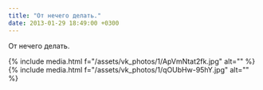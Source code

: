 ```yaml
---
title: "От нечего делать."
date: 2013-01-29 18:49:00 +0300
---
```


От нечего делать.


{% include media.html f="/assets/vk_photos/1/ApVmNtat2fk.jpg" alt="" %}
{% include media.html f="/assets/vk_photos/1/qOUbHw-95hY.jpg" alt="" %}
